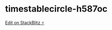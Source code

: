 # timestablecircle-h587oc

[Edit on StackBlitz ⚡️](https://stackblitz.com/edit/timestablecircle-h587oc)